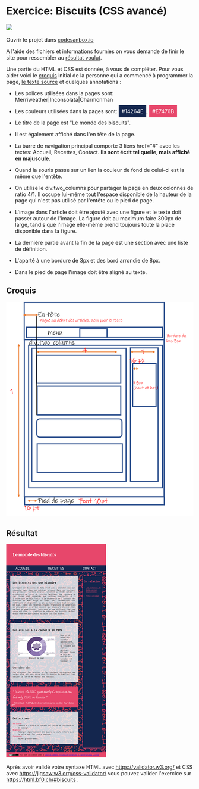 # Exercice: Biscuits (CSS avancé)

[![](https://codesandbox.io/static/img/play-codesandbox.svg)](https://codesandbox.io/s/github/bfritscher/cours-html-exercices/tree/master/CSS_Flexbox_Biscuits)

Ouvrir le projet dans [codesanbox.io](https://codesandbox.io/s/github/bfritscher/cours-html-exercices/tree/master/CSS_Flexbox_Biscuits)

A l'aide des fichiers et informations fournies on vous demande de finir le site pour ressembler au <a href="#resultat">résultat voulut</a>.

Une partie du HTML et CSS est donnée, à vous de compléter. Pour vous aider voici le <a href="#croquis">croquis</a> initial de la personne qui a commencé à programmer la page, <a href="texte.txt">le texte source</a> et quelques annotations :

- Les polices utilisées dans la pages sont: Merriweather|Inconsolata|Charmonman

- Les couleurs utilisées dans la pages sont: <span style="color:white;padding:8px;background-color: #14264E">#14264E</span>, <span style="color:white;padding:8px;background-color: #E7476B">#E7476B</span>

- Le titre de la page est "Le monde des biscuits".

- Il est également affiché dans l'en tête de la page.

- La barre de navigation principal comporte 3 liens href="#" avec les textes: Accueil, Recettes, Contact.
    **Ils sont écrit tel quelle, mais affiché en majuscule.**

- Quand la souris passe sur un lien la couleur de fond de celui-ci est la même que l'entête.

- On utilise le div.two_columns pour partager la page en deux colonnes de ratio 4/1. Il occupe lui-même tout l'espace disponible de la hauteur de la page qui n'est pas utilisé par l'entête ou le pied de page.

- L'image dans l'article doit être ajouté avec une figure et le texte doit passer autour de l'image. La figure doit au maximum faire 300px de large, tandis que l'image elle-même prend toujours toute la place disponible dans la figure.

- La dernière partie avant la fin de la page est une section avec une liste de définition.

- L'aparté à une bordure de 3px et des bord arrondie de 8px.

- Dans le pied de page l'image doit être aligné au texte.

<h2 id="croquis">Croquis</h2>

![](croquis.png)

<h2 id="resultat">Résultat</h2>

![](apercu.png)


Après avoir validé votre syntaxe HTML avec https://validator.w3.org/ et CSS avec https://jigsaw.w3.org/css-validator/ vous pouvez valider l'exercice sur https://html.bf0.ch/#biscuits .
